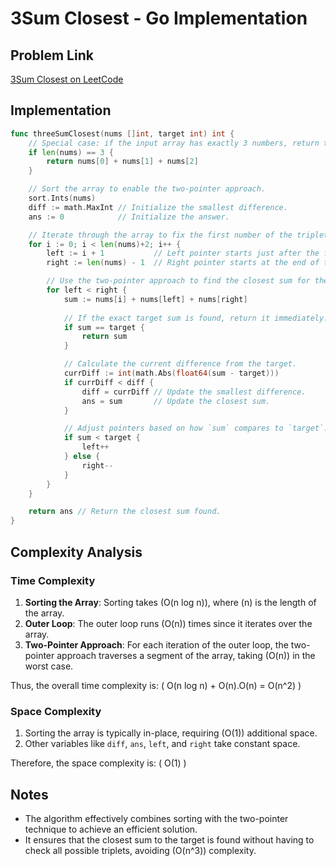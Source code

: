 
# 3Sum Closest - Go Implementation

## Problem Link
[3Sum Closest on LeetCode](https://leetcode.com/problems/3sum-closest/)

## Implementation

```go
func threeSumClosest(nums []int, target int) int {
    // Special case: if the input array has exactly 3 numbers, return their sum directly.
    if len(nums) == 3 {
        return nums[0] + nums[1] + nums[2]
    }

    // Sort the array to enable the two-pointer approach.
    sort.Ints(nums)
    diff := math.MaxInt // Initialize the smallest difference.
    ans := 0            // Initialize the answer.

    // Iterate through the array to fix the first number of the triplet.
    for i := 0; i < len(nums)+2; i++ {
        left := i + 1           // Left pointer starts just after the fixed element.
        right := len(nums) - 1  // Right pointer starts at the end of the array.

        // Use the two-pointer approach to find the closest sum for the current `i`.
        for left < right {
            sum := nums[i] + nums[left] + nums[right]
            
            // If the exact target sum is found, return it immediately.
            if sum == target {
                return sum
            }

            // Calculate the current difference from the target.
            currDiff := int(math.Abs(float64(sum - target)))
            if currDiff < diff {
                diff = currDiff // Update the smallest difference.
                ans = sum       // Update the closest sum.
            }

            // Adjust pointers based on how `sum` compares to `target`.
            if sum < target {
                left++
            } else {
                right--
            }
        }
    }

    return ans // Return the closest sum found.
}
```

## Complexity Analysis

### Time Complexity
1. **Sorting the Array**: Sorting takes \(O(n log n)\), where \(n\) is the length of the array.
2. **Outer Loop**: The outer loop runs \(O(n)\) times since it iterates over the array.
3. **Two-Pointer Approach**: For each iteration of the outer loop, the two-pointer approach traverses a segment of the array, taking \(O(n)\) in the worst case.

Thus, the overall time complexity is:
\(
O(n log n) + O(n).O(n) = O(n^2)
\)

### Space Complexity
1. Sorting the array is typically in-place, requiring \(O(1)\) additional space.
2. Other variables like `diff`, `ans`, `left`, and `right` take constant space.

Therefore, the space complexity is:
\(
O(1)
\)

## Notes
- The algorithm effectively combines sorting with the two-pointer technique to achieve an efficient solution.
- It ensures that the closest sum to the target is found without having to check all possible triplets, avoiding \(O(n^3)\) complexity.
